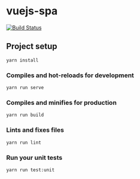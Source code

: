 # vuejs-spa

[![Build Status](https://travis-ci.org/Branimir123/vuejs-spa.svg?branch=master)](https://travis-ci.org/Branimir123/vuejs-spa)

## Project setup
```
yarn install
```

### Compiles and hot-reloads for development
```
yarn run serve
```

### Compiles and minifies for production
```
yarn run build
```

### Lints and fixes files
```
yarn run lint
```

### Run your unit tests
```
yarn run test:unit
```
